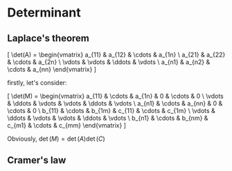 # Determinant

## Laplace's theorem

\[ \det(A) = 
\begin{vmatrix}
a_{11} & a_{12} & \cdots & a_{1n} \\
a_{21} & a_{22} & \cdots & a_{2n} \\
\vdots & \vdots & \ddots & \vdots \\
a_{n1} & a_{n2} & \cdots & a_{nn}
\end{vmatrix}
\]

firstly, let's consider:

\[ \det(M) = 
\begin{vmatrix}
a_{11} & \cdots & a_{1n} & 0 & \cdots & 0 \\
\vdots & \ddots & \vdots & \vdots & \ddots & \vdots \\
a_{n1} & \cdots & a_{nn} & 0 & \cdots & 0 \\
b_{11} & \cdots & b_{1m} & c_{11} & \cdots & c_{1m} \\
\vdots & \ddots & \vdots & \vdots & \ddots & \vdots \\
b_{n1} & \cdots & b_{nm} & c_{m1} & \cdots & c_{mm} 
\end{vmatrix}
\]

Obviously, $\det(M) = \det(A)\det(C)$

## Cramer's law